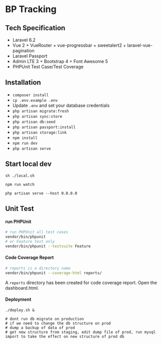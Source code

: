 
# BP Tracking

## Tech Specification

- Laravel 6.2
- Vue 2 + VueRouter + vue-progressbar + sweetalert2 + laravel-vue-pagination
- Laravel Passport
- Admin LTE 3 + Bootstrap 4 + Font Awesome 5
- PHPUnit Test Case/Test Coverage

## Installation

- `composer install`
- `cp .env.example .env`
- Update `.env` and set your database credentials
- `php artisan migrate:fresh`
- `php artisan sync:store`
- `php artisan db:seed`
- `php artisan passport:install`
- `php artisan storage:link`
- `npm install`
- `npm run dev`
- `php artisan serve`


## Start local dev
```
sh ./local.sh

npm run watch

php artisan serve --host 0.0.0.0
```
## Unit Test

#### run PHPUnit

```bash
# run PHPUnit all test cases
vendor/bin/phpunit
# or Feature test only
vendor/bin/phpunit --testsuite Feature
```

#### Code Coverage Report

```bash
# reports is a directory name
vendor/bin/phpunit --coverage-html reports/
```
A `reports` directory has been created for code coverage report. Open the dashboard.html.

#### Deployment
```
./deploy.sh &

# dont run db migrate on production
# if we need to change the db structure on prod
# dump a backup of data of prod
# get new structure from staging, edit dump file of prod, run mysql import to take the effect on new structure of prod db
```

